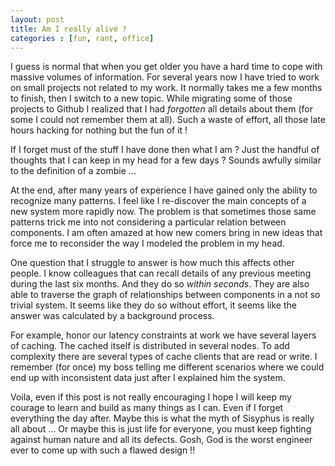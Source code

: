 ```yaml
---
layout: post
title: Am I really alive ?
categories : [fun, rant, office]
---
```


I guess is normal that when you get older you have a hard time to cope with massive volumes of information.
For several years now I have tried to work on small projects not related to my work. It normally takes me
a few months to finish, then I switch to a new topic. While migrating some of those projects to Github I
realized that I had _forgotten_ all details about them (for some I could not remember them at all). Such 
a waste of effort, all those late hours hacking for nothing but the fun of it !

If I forget must of the stuff I have done then what I am ? Just the handful of thoughts that I can keep in
my head for a few days ? Sounds awfully similar to the definition of a zombie ...

At the end, after many years of experience I have gained only the ability to recognize many patterns. I
feel like I re-discover the main concepts of a new system more rapidly now. The problem is that sometimes
those same patterns trick me into not considering a particular relation between components. I am often
amazed at how new comers bring in new ideas that force me to reconsider the way I modeled the problem in
my head.

One question that I struggle to answer is how much this affects other people. I know colleagues that can
recall details of any previous meeting during the last six months. And they do so _within seconds_. They
are also able to traverse the graph of relationships between components in a not so trivial system. It
seems like they do so without effort, it seems like the answer was calculated by a background process.

For example, honor our latency constraints at work we have several layers of caching. The cached itself
is distributed in several nodes. To add complexity there are several types of cache clients that are 
read or write. I remember (for once) my boss telling me different scenarios where we could end up with
inconsistent data just after I explained him the system.

Voila, even if this post is not really encouraging I hope I will keep my courage to learn and build as
many things as I can. Even if I forget everything the day after. Maybe this is what the myth of
Sisyphus is really all about ... Or maybe this is just life for everyone, you must keep fighting against
human nature and all its defects. Gosh, God is the worst engineer ever to come up with such a flawed
design !!

